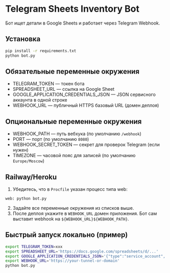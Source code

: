 # Telegram Sheets Inventory Bot

Бот ищет детали в Google Sheets и работает через Telegram Webhook.

## Установка

```bash
pip install -r requirements.txt
python bot.py
```

## Обязательные переменные окружения
- TELEGRAM_TOKEN — токен бота
- SPREADSHEET_URL — ссылка на Google Sheet
- GOOGLE_APPLICATION_CREDENTIALS_JSON — JSON сервисного аккаунта в одной строке
- WEBHOOK_URL — публичный HTTPS базовый URL (домен деплоя)

## Опциональные переменные окружения
- WEBHOOK_PATH — путь вебхука (по умолчанию `/webhook`)
- PORT — порт (по умолчанию `8080`)
- WEBHOOK_SECRET_TOKEN — секрет для проверок Telegram (если нужен)
- TIMEZONE — часовой пояс для записей (по умолчанию `Europe/Moscow`)

## Railway/Heroku
1. Убедитесь, что в `Procfile` указан процесс типа web:
```
web: python bot.py
```
2. Задайте все переменные окружения из списков выше.
3. После деплоя укажите в `WEBHOOK_URL` домен приложения. Бот сам выставит webhook на `${WEBHOOK_URL}${WEBHOOK_PATH}`.

## Быстрый запуск локально (пример)
```bash
export TELEGRAM_TOKEN=xxx
export SPREADSHEET_URL='https://docs.google.com/spreadsheets/d/...'
export GOOGLE_APPLICATION_CREDENTIALS_JSON='{"type":"service_account",...}'
export WEBHOOK_URL='https://your-tunnel-or-domain'
python bot.py
```